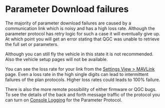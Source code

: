 # Parameter Download failures

The majority of parameter download failures are caused by a communication link which is noisy and has a high loss rate. 
Although the parameter protocol has retry logic for such a case it will eventually give up. 
At which point you will get an error stating that QGC was unable to retrieve the full set or parameters.

Although you can still fly the vehicle in this state it is not recommended. 
Also the vehicle setup pages will not be available.

You can see the loss rate for your link from the [Settings View > MAVLink](../SettingsView/MAVLink.md) page. 
Even a loss rate in the high single digits can lead to intermittent failures of the plan protocols. 
Higher loss rates could leads to 100% failure.

There is also the more remote possibility of either firmware or QGC bugs. 
To see the details of the back and forth message traffic of the protocol you can turn on [Console Logging](../SettingsView/console_logging.md) for the Parameter Protocol.